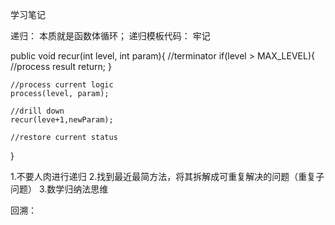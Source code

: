学习笔记

递归：
本质就是函数体循环；
递归模板代码：
牢记

public void recur(int level, int param){
	//terminator
	if(level > MAX_LEVEL){
		//process result
		return;
	}
	
	//process current logic
	process(level, param);
	
	//drill down
	recur(leve+1,newParam);
	
	//restore current status
}

1.不要人肉进行递归
2.找到最近最简方法，将其拆解成可重复解决的问题（重复子问题）
3.数学归纳法思维

回溯：